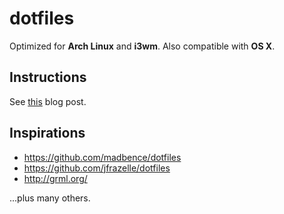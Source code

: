 dotfiles
========

Optimized for **Arch Linux** and **i3wm**.
Also compatible with **OS X**.

Instructions
------------

See [this](https://thiagoperrotta.wordpress.com/2015/07/17/portable-really-dotfiles/) blog post.

Inspirations
------------

- https://github.com/madbence/dotfiles
- https://github.com/jfrazelle/dotfiles
- http://grml.org/

...plus many others.
